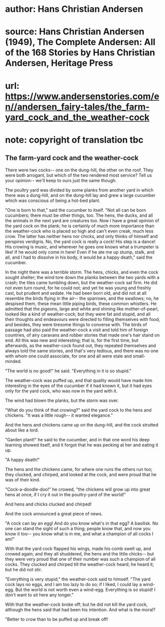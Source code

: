 # author: Hans Christian Andersen
# source: Hans Christian Andersen (1949), The Complete Andersen: All of the 168 Stories by Hans Christian Andersen, Heritage Press
# url: https://www.andersenstories.com/en//andersen_fairy-tales/the_farm-yard_cock_and_the_weather-cock
# note: copyright of translation tbc

## The farm-yard cock and the weather-cock 

There were two cocks-- one on the dung-hill, the other on the roof. They
were both arrogant, but which of the two rendered most service? Tell us
your opinion-- we'll keep to ours just the same though.

The poultry yard was divided by some planks from another yard in which
there was a dung-hill, and on the dung-hill lay and grew a large
cucumber which was conscious of being a hot-bed plant.

"One is born to that," said the cucumber to itself. "Not all can be
born cucumbers; there must be other things, too. The hens, the ducks,
and all the animals in the next yard are creatures too. Now I have a
great opinion of the yard cock on the plank; he is certainly of much
more importance than the weather-cock who is placed so high and can't
even creak, much less crow. The latter has neither hens nor chicks, and
only thinks of himself and perspires verdigris. No, the yard cock is
really a cock! His step is a dance! His crowing is music, and wherever
he goes one knows what a trumpeter is like! If he would only come in
here! Even if he ate me up stump, stalk, and all, and I had to dissolve
in his body, it would be a happy death," said the cucumber.


In the night there was a terrible storm. The hens, chicks, and even the
cock sought shelter; the wind tore down the planks between the two yards
with a crash; the tiles came tumbling down, but the weather-cock sat
firm. He did not even turn round, for he could not; and yet he was young
and freshly cast, but prudent and sedate. He had been born old, and did
not at all resemble the birds flying in the air-- the sparrows, and the
swallows; no, he despised them, these mean little piping birds, these
common whistlers. He admitted that the pigeons, large and white and
shining like mother-of-pearl, looked like a kind of weather-cock; but
they were fat and stupid, and all their thoughts and endeavours were
directed to filling themselves with food, and besides, they were
tiresome things to converse with. The birds of passage had also paid the
weather-cock a visit and told him of foreign countries, of airy caravans
and robber stories that made one's hair stand on end. All this was new
and interesting; that is, for the first time, but afterwards, as the
weather-cock found out, they repeated themselves and always told the
same stories, and that's very tedious, and there was no one with whom
one could associate, for one and all were stale and small-minded.

"The world is no good!" he said. "Everything in it is so stupid."

The weather-cock was puffed up, and that quality would have made him
interesting in the eyes of the cucumber if it had known it, but it had
eyes only for the yard cock, who was now in the yard with it.

The wind had blown the planks, but the storm was over.

"What do you think of that crowing?" said the yard cock to the hens
and chickens. "It was a little rough-- it wanted elegance."

And the hens and chickens came up on the dung-hill, and the cock
strutted about like a lord.

"Garden plant!" he said to the cucumber, and in that one word his deep
learning showed itself, and it forgot that he was pecking at her and
eating it up.

"A happy death!"

The hens and the chickens came, for where one runs the others run too;
they clucked, and chirped, and looked at the cock, and were proud that
he was of their kind.

"Cock-a-doodle-doo!" he crowed, "the chickens will grow up into great
hens at once, if I cry it out in the poultry-yard of the world!"

And hens and chicks clucked and chirped!

And the cock announced a great piece of news.

"A cock can lay an egg! And do you know what's in that egg? A
basilisk. No one can stand the sight of such a thing; people know that,
and now you know it too-- you know what is in me, and what a champion of
all cocks I am!"

With that the yard cock flapped his wings, made his comb swell up, and
crowed again; and they all shuddered, the hens and the little chicks--
but they were very proud that one of their number was such a champion of
all cocks. They clucked and chirped till the weather-cock heard; he
heard it; but he did not stir.

"Everything is very stupid," the weather-cock said to himself. "The
yard cock lays no eggs, and I am too lazy to do so; if I liked, I could
lay a wind-egg. But the world is not worth even a wind-egg. Everything
is so stupid! I don't want to sit here any longer."

With that the weather-cock broke off; but he did not kill the yard cock,
although the hens said that had been his intention. And what is the
moral?

"Better to crow than to be puffed up and break off!
